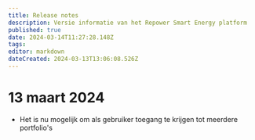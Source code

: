 ```yaml
---
title: Release notes
description: Versie informatie van het Repower Smart Energy platform
published: true
date: 2024-03-14T11:27:28.148Z
tags: 
editor: markdown
dateCreated: 2024-03-13T13:06:08.526Z
---
```


# 13 maart 2024
- Het is nu mogelijk om als gebruiker toegang te krijgen tot meerdere portfolio's